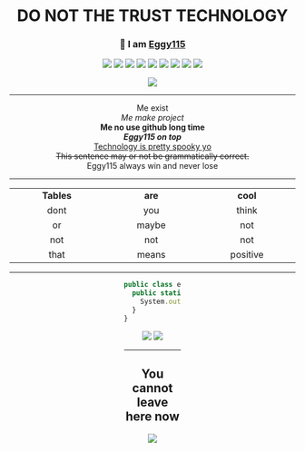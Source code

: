 <h1 align="center">
  DO NOT THE TRUST TECHNOLOGY
</h1>
<h3 align="center">
  👋 I am <a href="https://github.com/Eggy115">Eggy115</a>
</h3>

<p align="center">
  <img src="https://img.shields.io/badge/Eggy115-red" />     
  <img src="https://img.shields.io/badge/Eggy115-orange" /> 
  <img src="https://img.shields.io/badge/Eggy115-yellow" /> 
  <img src="https://img.shields.io/badge/Eggy115-yellowgreen" /> 
  <img src="https://img.shields.io/badge/Eggy115-green" /> 
  <img src="https://img.shields.io/badge/Eggy115-brightgreen" /> 
  <img src="https://img.shields.io/badge/Eggy115-blue" />   
  <img src="https://img.shields.io/badge/Eggy115-blueviolet" />   
  <img src="https://img.shields.io/badge/Eggy115-lightgrey" />    
  <div align="center">   
  <img src="https://user-images.githubusercontent.com/79756011/215318161-5a460e76-2d8c-4441-b20e-2ae1ee036ff5.svg"/>
</p>

<hr>

Me exist     
*Me make project*      
**Me no use github long time**     
***Eggy115 on top***     
<ins>Technology is pretty spooky yo</ins>        
~~This sentence may or not be grammatically correct.~~     
Eggy115 always win and never lose    

<hr>

<div align="center" style="width:100%"> 
  <table>
    <tr>
      <td align="center" width="100px"><b>Tables<b></td>
      <td align="center" width="100px"><b>are<b></td>
      <td align="center" width="100px"><b>cool<b></td>
    </tr>
    <tr>
      <td valign="center" align="center" width="300px">
        dont
      </td>      
      <td valign="center" align="center" width="300px">
        you
      </td>
      <td valign="center" align="center" width="300px">
        think
    </tr>
    <tr>
      <td valign="center" align="center" width="300px">
        or
      </td>      
      <td valign="center" align="center" width="300px">
        maybe
      </td>
      <td valign="center" align="center" width="300px">
        not
    <tr>
      <td valign="center" align="center" width="300px">
        not
      </td>      
      <td valign="center" align="center" width="300px">
        not
      </td>
      <td valign="center" align="center" width="300px">
        not
    <tr>
      <td valign="center" align="center" width="300px">
        that
      </td>      
      <td valign="center" align="center" width="300px">
        means
      </td>
      <td valign="center" align="center" width="300px">
        positive
    </tr>        
    </tr>        
    </tr>        
  </table>
</div>
<hr>     
<div align="left" style="width:20%">   
    
```js
public class eggy115 {
  public static void main(String[] args) {
    System.out.println("Eggy115");
  }
}
```    
<div align="center" style="width:100%">  
<img src="https://github-readme-stats.vercel.app/api/?username=Eggy115&theme=gotham&hide_border=true" />
<img src="https://github-readme-stats.vercel.app/api/top-langs/?username=Eggy115&layout=compact&theme=gotham&hide_border=true" />
<hr>   
</p>

<h2 align="center"> You cannot leave here now </h2>
<p align="center">
  <img src="https://capsule-render.vercel.app/api?type=waving&color=gradient&height=65&section=footer"/>
</p>
